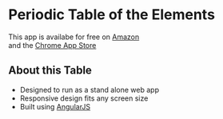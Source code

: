 # Periodic Table of the Elements

This app is availabe for free on [Amazon](http://amzn.com/B00QENGW68)  
and the [Chrome App Store](https://chrome.google.com/webstore/detail/ccdopmpipgghiadajldbjmkpmblmioik/)

## About this Table

- Designed to run as a stand alone web app
- Responsive design fits any screen size
- Built using [AngularJS](https://angularjs.org/)
